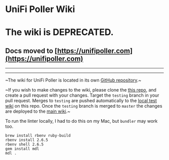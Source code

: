 # UniFi Poller Wiki

# The wiki is DEPRECATED.

## Docs moved to [https://unifipoller.com](https://unifipoller.com)

---
---

~The wiki for UniFi Poller is located in its own
[GitHub repository](https://github.com/unifi-poller/wiki).~

~If you wish to make changes to the wiki, please clone the [this repo](https://github.com/unifi-poller/wiki),
and create a pull request with your changes. Target the `testing` branch in your
pull request. Merges to `testing` are pushed automatically to the
[local test wiki](https://github.com/unifi-poller/wiki/wiki) on this repo.
Once the `testing` branch is merged to `master` the changes are deployed to the
[main wiki](https://github.com/unifi-poller/unifi-poller/wiki).~

To run the linter locally, I had to do this on my Mac, but `bundler` may work too.

```shell
brew install rbenv ruby-build
rbenv install 2.6.5
rbenv shell 2.6.5
gem install mdl
mdl .
```
